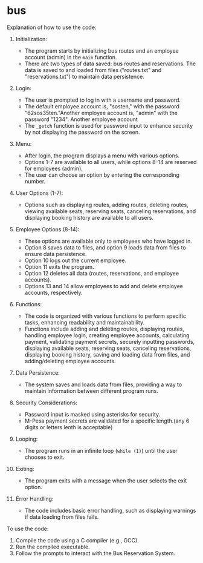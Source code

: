 # bus
Explanation of how to use the code:

1. Initialization:
   - The program starts by initializing bus routes and an employee account (admin) in the `main` function.
   - There are two types of data saved: bus routes and reservations. The data is saved to and loaded from files ("routes.txt" and "reservations.txt") to maintain data persistence.

2. Login:
   - The user is prompted to log in with a username and password.
   - The default employee account is, "sosten,"  with the password "62sos35ten."Another employee account is,  "admin" with the password "1234". Another employee account
   - The `_getch` function is used for password input to enhance security by not displaying the password on the screen.

3. Menu:
   - After login, the program displays a menu with various options.
   - Options 1-7 are available to all users, while options 8-14 are reserved for employees (admin).
   - The user can choose an option by entering the corresponding number.

4. User Options (1-7):
   - Options such as displaying routes, adding routes, deleting routes, viewing available seats, reserving seats, canceling reservations, and displaying booking history are available to all users.

5. Employee Options (8-14):
   - These options are available only to employees who have logged in.
   - Option 8 saves data to files, and option 9 loads data from files to ensure data persistence.
   - Option 10 logs out the current employee.
   - Option 11 exits the program.
   - Option 12 deletes all data (routes, reservations, and employee accounts).
   - Options 13 and 14 allow employees to add and delete employee accounts, respectively.

6. Functions:
   - The code is organized with various functions to perform specific tasks, enhancing readability and maintainability.
   - Functions include adding and deleting routes, displaying routes, handling employee login, creating employee accounts, calculating payment, validating payment secrets, securely inputting passwords, displaying available seats, reserving seats, canceling reservations, displaying booking history, saving and loading data from files, and adding/deleting employee accounts.

7. Data Persistence:
   - The system saves and loads data from files, providing a way to maintain information between different program runs.

8. Security Considerations:
   - Password input is masked using asterisks for security.
   - M-Pesa payment secrets are validated for a specific length.(any 6 digits or letters lenth is acceptable)

9. Looping:
   - The program runs in an infinite loop (`while (1)`) until the user chooses to exit.

10. Exiting:
    - The program exits with a message when the user selects the exit option.

11. Error Handling:
    - The code includes basic error handling, such as displaying warnings if data loading from files fails.

To use the code:
1.	Compile the code using a C compiler (e.g., GCC).
2.	Run the compiled executable.
3.	Follow the prompts to interact with the Bus Reservation System.
